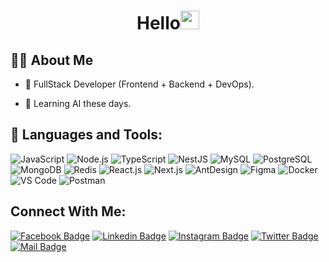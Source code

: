 <h1 align="center"> Hello<img src="https://raw.githubusercontent.com/MartinHeinz/MartinHeinz/master/wave.gif" width="30px"></h1>

## 🙋‍♂️ About Me

- 🔭 FullStack Developer (Frontend + Backend + DevOps).

- 🌱 Learning AI these days.


## 🚀 Languages and Tools:

![JavaScript](https://img.shields.io/badge/JavaScript-F7DF1E?style=flat-square&logo=javascript&logoColor=black)
![Node.js](https://img.shields.io/badge/Node.js-43853D?style=flat-square&logo=node.js&logoColor=white)
![TypeScript](https://img.shields.io/badge/TypeScript-007ACC?style=flat-square&logo=typescript&logoColor=white)
![NestJS](https://img.shields.io/badge/Nestjs-000000?style=flat-square&logo=nestjs&logoColor=D9224D)
![MySQL](https://img.shields.io/badge/MySQL-005C84?style=flat-square&logo=mysql&logoColor=white)
![PostgreSQL](https://img.shields.io/badge/PostgreSQL-31658D?style=flastic&logo=PostgreSQL&logoColor=white)
![MongoDB](https://img.shields.io/badge/MongoDB-F7F7F7?style=flat-square&logo=mongodb&logoColor=49A248)
![Redis](https://img.shields.io/badge/redis-%23DD0031.svg?&style=flat-square&logo=redis&logoColor=white)
![React.js](https://img.shields.io/badge/React.js-0081CB?style=flat-square&logo=react&logoColor=61DAFB)
![Next.js](https://img.shields.io/badge/Next.js-f7f7f7?style=flastic&logo=Next.js&logoColor=000000)
![AntDesign](https://img.shields.io/badge/AntDesign-f7f7f7?style=flastic&logo=AntDesign&logoColor=0170FE)
![Figma](https://img.shields.io/badge/Figma-f7f7f7?style=flastic&logo=Figma&logoColor=F24E1E)
![Docker](https://img.shields.io/badge/Docker-0CC1F3?style=flat-square&logo=docker&logoColor=white)
![VS Code](https://img.shields.io/badge/VisualStudio-2C2B30?style=flastic&logo=VisualStudioCode&logoColor=007ACC)
![Postman](https://img.shields.io/badge/Postman-f7f7f7?style=flastic&logo=Postman&logoColor=FF6C37)

## Connect With Me:

[![Facebook Badge](https://img.shields.io/badge/Facebook-1877F2?style=for-the-badge&logo=facebook&logoColor=white)](https://facebook.com/rjsaran94)
[![Linkedin Badge](https://img.shields.io/badge/LinkedIn-0077B5?style=for-the-badge&logo=linkedin&logoColor=white)](https://www.linkedin.com/in/rjsaran/) [![Instagram Badge](https://img.shields.io/badge/Instagram-E4405F?style=for-the-badge&logo=instagram&logoColor=white)](https://instagram.com/saran_ramjeet)
[![Twitter Badge](https://img.shields.io/badge/Twitter-1DA1F2?style=for-the-badge&logo=twitter&logoColor=white)](https://twitter.com/RamjeetSaran)
[![Mail Badge](https://img.shields.io/badge/Gmail-D14836?style=for-the-badge&logo=gmail&logoColor=white)](mailto:saran.ramjeet@gmail.com)
